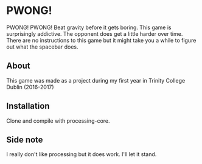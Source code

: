 # PWONG!
PWONG! PWONG! Beat gravity before it gets boring. This game is surprisingly
addictive. The opponent does get a little harder over time. There are no 
instructions to this game but it might take you a while to figure out what the 
spacebar does.

## About
This game was made as a project during my first year in Trinity College Dublin 
(2016-2017)

## Installation
Clone and compile with processing-core.

## Side note
I really don't like processing but it does work. I'll let it stand.
